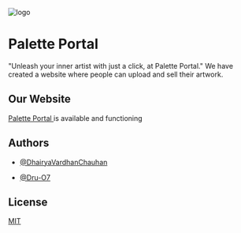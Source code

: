 ![logo](https://user-images.githubusercontent.com/96690913/234895941-cdd242bf-0c70-4127-bea1-a9fa04b4207b.png)

# Palette Portal

"Unleash your inner artist with just a click, at Palette Portal."
We have created a website where people can upload and sell their artwork.






## Our Website

[Palette Portal ](http://paletteportal.rf.gd/frontend/register.php)is available and functioning


## Authors

- [@DhairyaVardhanChauhan](https://github.com/DhairyaVardhanChauhan)

- [@Dru-O7](https://github.com/Dru-O7)
## License

[MIT](https://choosealicense.com/licenses/mit/)

